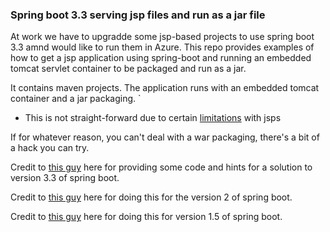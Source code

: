 ### Spring boot 3.3 serving jsp files and run as a jar file
At work we have to upgradde some jsp-based projects to use spring boot 3.3 amnd would like to run them in Azure. This repo provides examples of how to get a jsp application using spring-boot and running an embedded tomcat servlet container to be packaged and run as a jar.

It contains maven projects. The application runs with an embedded tomcat container and a jar packaging. 
`
- This is not straight-forward due to certain [limitations][1] with jsps

If for whatever reason, you can't deal with a war packaging, there's a bit of a hack you can try. 

Credit to [this guy][4] here for providing some code and hints for a solution to version 3.3 of spring boot.

Credit to [this guy][3] here for doing this for the version 2 of spring boot.

Credit to [this guy][2] here for doing this for version 1.5 of spring boot.

[1]: https://docs.spring.io/spring-boot/docs/current/reference/html/boot-features-developing-web-applications.html#boot-features-jsp-limitations
[2]: http://hengyunabc.github.io/spring-boot-fat-jar-jsp-sample/
[3]: https://github.com/code4kix/spring-boot-examples
[4]: https://stackoverflow.com/a/78619625
